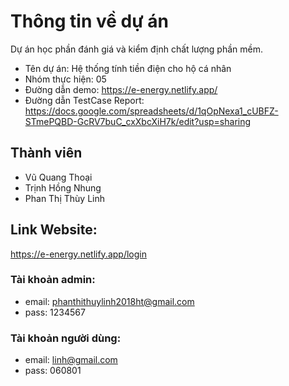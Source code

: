 # Thông tin về dự án
Dự án học phần đánh giá và kiểm định chất lượng phần mềm.
- Tên dự án: Hệ thống tính tiền điện cho hộ cá nhân
- Nhóm thực hiện: 05
- Đường dẫn demo: https://e-energy.netlify.app/
- Đường dẫn TestCase Report: https://docs.google.com/spreadsheets/d/1qOpNexa1_cUBFZ-STmePQBD-GcRV7buC_cxXbcXiH7k/edit?usp=sharing

## Thành viên
- Vũ Quang Thoại
- Trịnh Hồng Nhung
- Phan Thị Thùy Linh

## Link Website: 
 https://e-energy.netlify.app/login
### Tài khoản admin: 
- email: phanthithuylinh2018ht@gmail.com 
- pass: 1234567
### Tài khoản người dùng: 
- email: linh@gmail.com  
- pass: 060801


